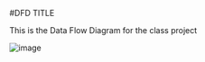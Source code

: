 #DFD TITLE

This is the Data Flow Diagram for the class project


![image](http://www.interact2005.org/wp-content/uploads/2015/08/Dog.)
